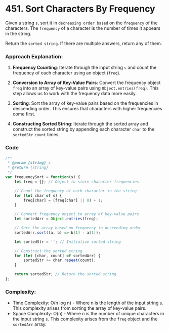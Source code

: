 # 451. Sort Characters By Frequency
Given a string `s`, sort it in `decreasing order based` on the `frequency` of the characters. The `frequency` of a character is the number of times it appears in the string.

Return the `sorted string`. If there are multiple answers, return any of them.
### Approach Explanation:

1. **Frequency Counting**: Iterate through the input string `s` and count the frequency of each character using an object (`freq`).
   
2. **Conversion to Array of Key-Value Pairs**: Convert the frequency object `freq` into an array of key-value pairs using `Object.entries(freq)`. This step allows us to work with the frequency data more easily.
   
3. **Sorting**: Sort the array of key-value pairs based on the frequencies in descending order. This ensures that characters with higher frequencies come first.
   
4. **Constructing Sorted String**: Iterate through the sorted array and construct the sorted string by appending each character `char` to the `sortedStr` `count` times.

### Code 

```javascript
/**
 * @param {string} s
 * @return {string}
 */
var frequencySort = function(s) {
    let freq = {}; // Object to store character frequencies

    // Count the frequency of each character in the string
    for (let char of s) {
        freq[char] = (freq[char] || 0) + 1;
    }

    // Convert frequency object to array of key-value pairs
    let sortedArr = Object.entries(freq);

    // Sort the array based on frequency in descending order
    sortedArr.sort((a, b) => b[1] - a[1]);

    let sortedStr = ''; // Initialize sorted string

    // Construct the sorted string
    for (let [char, count] of sortedArr) {
        sortedStr += char.repeat(count);
    }

    return sortedStr; // Return the sorted string
};
```

### Complexity:
- Time Complexity: O(n log n) - Where n is the length of the input string `s`. This complexity arises from sorting the array of key-value pairs.
- Space Complexity: O(n) - Where n is the number of unique characters in the input string `s`. This complexity arises from the `freq` object and the `sortedArr` array.